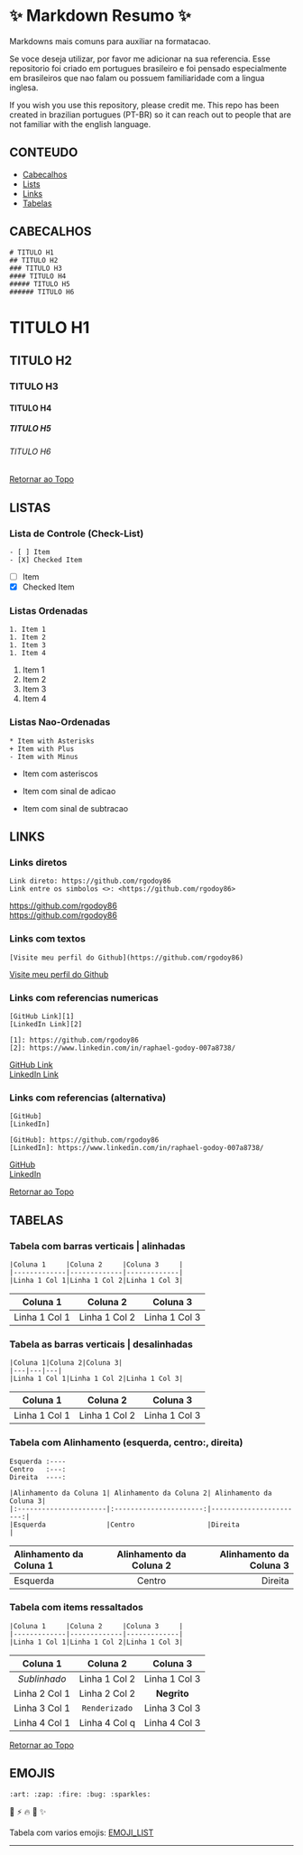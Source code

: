 # :sparkles: Markdown Resumo  :sparkles: 
Markdowns mais comuns para auxiliar na formatacao.

Se voce deseja utilizar, por favor me adicionar na sua referencia. 
Esse repositorio foi criado em portugues brasileiro e foi pensado especialmente em brasileiros que nao falam ou possuem familiaridade com a lingua inglesa.

If you wish you use this repository, please credit me. This repo has been created in brazilian portugues (PT-BR) so it can reach out to people that are not familiar with the english language.

## CONTEUDO
- [Cabecalhos](#cabecalhos)
- [Lists](#listas)
- [Links](#links)
- [Tabelas](#tabelas)



## CABECALHOS
```
# TITULO H1  
## TITULO H2  
### TITULO H3  
#### TITULO H4  
##### TITULO H5  
###### TITULO H6  
```
# TITULO H1  
## TITULO H2  
### TITULO H3  
#### TITULO H4  
##### TITULO H5  
###### TITULO H6  

[Retornar ao Topo](#conteudo)

## LISTAS
### Lista de Controle (Check-List)
```
- [ ] Item   
- [X] Checked Item  
```
- [ ] Item   
- [X] Checked Item  

### Listas Ordenadas
```
1. Item 1  
1. Item 2  
1. Item 3  
1. Item 4  
```
1. Item 1  
1. Item 2  
1. Item 3  
1. Item 4  

### Listas Nao-Ordenadas
```
* Item with Asterisks  
+ Item with Plus  
- Item with Minus 
```
* Item com asteriscos  
+ Item com sinal de adicao  
- Item com sinal de subtracao  

## LINKS
### Links diretos
```
Link direto: https://github.com/rgodoy86
Link entre os simbolos <>: <https://github.com/rgodoy86> 
```
https://github.com/rgodoy86  
<https://github.com/rgodoy86>  


### Links com textos
```
[Visite meu perfil do Github](https://github.com/rgodoy86)
```
[Visite meu perfil do Github](https://github.com/rgodoy86)  


### Links com referencias numericas
```
[GitHub Link][1]  
[LinkedIn Link][2]  

[1]: https://github.com/rgodoy86  
[2]: https://www.linkedin.com/in/raphael-godoy-007a8738/
```
[GitHub Link][1]  
[LinkedIn Link][2]  

[1]: https://github.com/rgodoy86  
[2]: https://www.linkedin.com/in/raphael-godoy-007a8738/


### Links com referencias (alternativa)
```
[GitHub]  
[LinkedIn]  

[GitHub]: https://github.com/rgodoy86  
[LinkedIn]: https://www.linkedin.com/in/raphael-godoy-007a8738/  
```
[GitHub]  
[LinkedIn]  

[GitHub]: https://github.com/rgodoy86  
[LinkedIn]: https://www.linkedin.com/in/raphael-godoy-007a8738/  




[Retornar ao Topo](#conteudo)

## TABELAS
### Tabela com barras verticais | alinhadas
```
|Coluna 1     |Coluna 2     |Coluna 3     |
|-------------|-------------|-------------|
|Linha 1 Col 1|Linha 1 Col 2|Linha 1 Col 3|
```
|  Coluna 1   |  Coluna 2   |  Coluna 3   |
|-------------|-------------|-------------|
|Linha 1 Col 1|Linha 1 Col 2|Linha 1 Col 3|
  
  
### Tabela as barras verticais | desalinhadas
```
|Coluna 1|Coluna 2|Coluna 3|
|---|---|---|
|Linha 1 Col 1|Linha 1 Col 2|Linha 1 Col 3|
```
|Coluna 1|Coluna 2|Coluna 3|
|---|---|---|
|Linha 1 Col 1|Linha 1 Col 2|Linha 1 Col 3|
  
  
### Tabela com Alinhamento (esquerda, centro:, direita)
```
Esquerda :----
Centro   :---:
Direita  ----:

|Alinhamento da Coluna 1| Alinhamento da Coluna 2| Alinhamento da Coluna 3|
|:----------------------|:----------------------:|-----------------------:|
|Esquerda               |Centro                  |Direita                 |
```
|Alinhamento da Coluna 1| Alinhamento da Coluna 2| Alinhamento da Coluna 3|
|:----------------------|:----------------------:|-----------------------:|
|Esquerda               |Centro                  |Direita                 |
  
  
### Tabela com items ressaltados
```
|Coluna 1     |Coluna 2     |Coluna 3     |
|-------------|-------------|-------------|
|Linha 1 Col 1|Linha 1 Col 2|Linha 1 Col 3|
```
|  Coluna 1   |  Coluna 2   |  Coluna 3   |
|:-----------:|:-----------:|:-----------:|
|*Sublinhado* |Linha 1 Col 2|Linha 1 Col 3|
|Linha 2 Col 1|Linha 2 Col 2|**Negrito**  |
|Linha 3 Col 1|`Renderizado`|Linha 3 Col 3|
|Linha 4 Col 1|Linha 4 Col q|Linha 4 Col 3|
  
[Retornar ao Topo](#conteudo)

## EMOJIS
```
:art: :zap: :fire: :bug: :sparkles:
```
:art: :zap: :fire: :bug: :sparkles:

Tabela com varios emojis: [EMOJI_LIST](https://github.com/rgodoy86/Markdown_Cheatsheet/blob/main/EMOJI_LIST.md)

***

